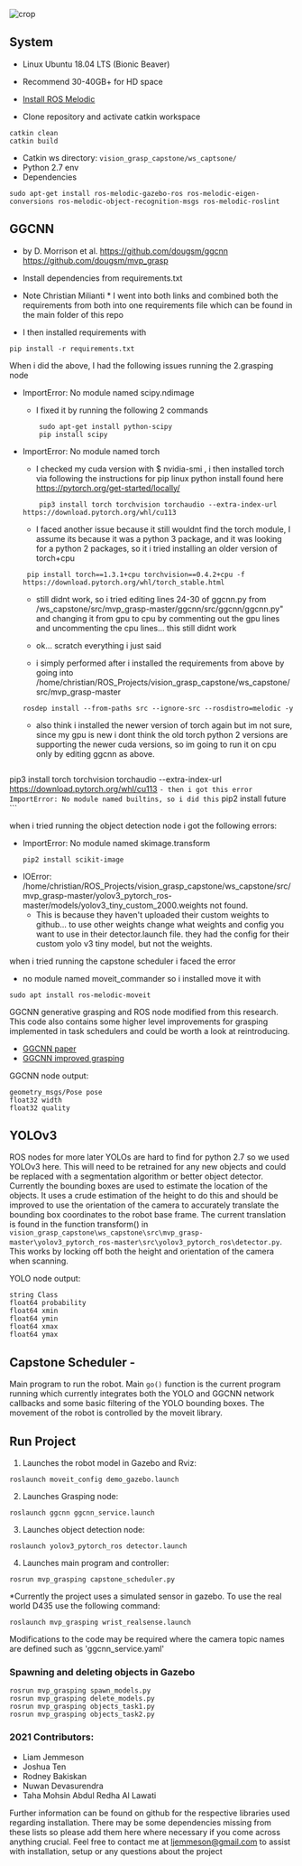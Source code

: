 ![crop](https://user-images.githubusercontent.com/41469847/141243673-ef70abde-aeb4-469f-b7ca-4c5124223c44.png)
## System

- Linux Ubuntu 18.04 LTS (Bionic Beaver)
- Recommend 30-40GB+ for HD space

- [Install ROS Melodic](http://wiki.ros.org/ROS/Installation)

- Clone repository and activate catkin workspace
```
catkin clean
catkin build
```

- Catkin ws directory:  `vision_grasp_capstone/ws_captsone/`
- Python 2.7 env
- Dependencies
```
sudo apt-get install ros-melodic-gazebo-ros ros-melodic-eigen-conversions ros-melodic-object-recognition-msgs ros-melodic-roslint
```

## GGCNN 
- by D. Morrison et al. 
https://github.com/dougsm/ggcnn
https://github.com/dougsm/mvp_grasp

- Install dependencies from requirements.txt
- Note Christian Milianti * I went into both links and combined both the requirements from  both into one requirements file which can be found in the main folder of this repo
- I then installed requirements with
```
pip install -r requirements.txt
```
When i did the above, I had the following issues running the 2.grasping node

- ImportError: No module named scipy.ndimage
    - I fixed it by running the following 2 commands
    ```
        sudo apt-get install python-scipy
        pip install scipy
    ```
-  ImportError: No module named torch
    - I checked my cuda version with $ nvidia-smi , i then installed torch via following the instructions for pip linux python install found here https://pytorch.org/get-started/locally/

    ```
        pip3 install torch torchvision torchaudio --extra-index-url https://download.pytorch.org/whl/cu113
    ```
    - I faced another issue because it still wouldnt find the torch module, I assume its because it was a python 3 package, and it was looking for a python 2 packages, so it i tried installing an older version of torch+cpu
    ```
     pip install torch==1.3.1+cpu torchvision==0.4.2+cpu -f https://download.pytorch.org/whl/torch_stable.html

    ```
    - still didnt work, so i tried editing lines 24-30 of ggcnn.py from /ws_capstone/src/mvp_grasp-master/ggcnn/src/ggcnn/ggcnn.py" and changing it from gpu to cpu by commenting out the gpu lines and uncommenting the cpu lines... this still didnt work

    - ok... scratch everything i just said
    - i simply performed  after i installed the requirements from above by going into  /home/christian/ROS_Projects/vision_grasp_capstone/ws_capstone/src/mvp_grasp-master
    ```
    rosdep install --from-paths src --ignore-src --rosdistro=melodic -y
    ```
    - also think i installed the newer version of torch again but im not sure, since my gpu is new i dont think the old torch python 2 versions are supporting the newer cuda versions, so im going to run it on cpu only
    by editing ggcnn as above.
    ```
  pip3 install torch torchvision torchaudio --extra-index-url https://download.pytorch.org/whl/cu113
    ```
    - then i got this error ImportError: No module named builtins, so i did this
    ```
    pip2 install future
    ```

when i tried running the object detection node i got the following errors:
- ImportError: No module named skimage.transform
    ```
    pip2 install scikit-image
    ```
- IOError: /home/christian/ROS_Projects/vision_grasp_capstone/ws_capstone/src/mvp_grasp-master/yolov3_pytorch_ros-master/models/yolov3_tiny_custom_2000.weights not found.
    - This is because they haven't uploaded their custom weights to github... to use other weights change what weights and config you want to use in their detector.launch file. they had the config for their custom yolo v3 tiny model, but not the weights.

when i tried running the capstone scheduler i faced the error
 - no module named moveit_commander
 so i installed move it with
 ``` 
 sudo apt install ros-melodic-moveit
```






GGCNN generative grasping and ROS node modified from this research. This code also contains some higher level improvements for grasping implemented in task schedulers and could be worth a look at reintroducing. 
- [GGCNN paper](https://arxiv.org/abs/1804.05172)
- [GGCNN improved grasping](https://arxiv.org/abs/1809.08564)


GGCNN node output:
```
geometry_msgs/Pose pose
float32 width
float32 quality
```

## YOLOv3 

ROS nodes for more later YOLOs are hard to find for python 2.7 so we used YOLOv3 here. This will need to be retrained for any new objects and could be replaced with a segmentation algorithm or better object detector. Currently the bounding boxes are used to estimate the location of the objects. It uses a crude estimation of the height to do this and should be improved to use the orientation of the camera to accurately translate the bounding box coordinates to the robot base frame. The current translation is found in the function transform() in `vision_grasp_capstone\ws_capstone\src\mvp_grasp-master\yolov3_pytorch_ros-master\src\yolov3_pytorch_ros\detector.py`. This works by locking off both the height and orientation of the camera when scanning. 

YOLO node output:
```
string Class
float64 probability
float64 xmin
float64 ymin
float64 xmax
float64 ymax
```
## Capstone Scheduler - 

Main program to run the robot. Main `go()` function is the current program running which currently integrates both the YOLO and GGCNN network callbacks and some basic filtering of the YOLO bounding boxes. The movement of the robot is controlled by the moveit library. 

## Run Project

1. Launches the robot model in Gazebo and Rviz:
```
roslaunch moveit_config demo_gazebo.launch
```
2. Launches Grasping node:
```
roslaunch ggcnn ggcnn_service.launch
```
3. Launches object detection node:
```
roslaunch yolov3_pytorch_ros detector.launch
```
4. Launches main program and controller:
```
rosrun mvp_grasping capstone_scheduler.py
```

*Currently the project uses a simulated sensor in gazebo. To use the real world D435 use the following command:
```
roslaunch mvp_grasping wrist_realsense.launch
```

Modifications to the code may be required where the camera topic names are defined such as 'ggcnn_service.yaml'

### Spawning and deleting objects in Gazebo
```
rosrun mvp_grasping spawn_models.py
rosrun mvp_grasping delete_models.py
rosrun mvp_grasping objects_task1.py
rosrun mvp_grasping objects_task2.py
```

### 2021 Contributors:
- Liam Jemmeson
- Joshua Ten
- Rodney Bakiskan
- Nuwan Devasurendra
- Taha Mohsin Abdul Redha Al Lawati

Further information can be found on github for the respective libraries used regarding installation. There may be some dependencies missing from these lists so please add them here where necessary if you come across anything crucial. Feel free to contact me at ljemmeson@gmail.com to assist with installation, setup or any questions about the project
